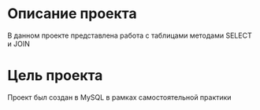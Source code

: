# **Описание проекта**
В данном проекте представлена работа c таблицами методами SELECT и JOIN

# **Цель проекта**
Проект был создан в MySQL в рамках самостоятельной практики 
